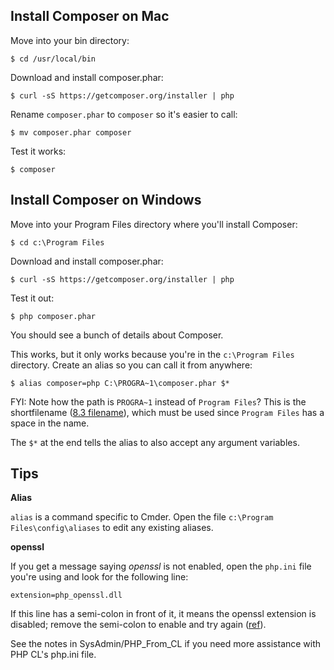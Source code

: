 ## Install Composer on Mac

Move into your bin directory:
	
	$ cd /usr/local/bin
	
Download and install composer.phar:

	$ curl -sS https://getcomposer.org/installer | php 

Rename `composer.phar` to `composer` so it's easier to call:

	$ mv composer.phar composer

Test it works:

	$ composer
	



## Install Composer on Windows

Move into your Program Files directory where you'll install Composer:

	$ cd c:\Program Files
	
Download and install composer.phar:

	$ curl -sS https://getcomposer.org/installer | php	
Test it out:

	$ php composer.phar
	
You should see a bunch of details about Composer.

This works, but it only works because you're in the `c:\Program Files` directory. Create an alias so you can call it from anywhere:

	$ alias composer=php C:\PROGRA~1\composer.phar $*
	
FYI: Note how the path is `PROGRA~1` instead of `Program Files`? This is the shortfilename ([8.3 filename](http://en.wikipedia.org/wiki/8.3_filename)), which must be used since `Program Files` has a space in the name.

The `$*` at the end tells the alias to also accept any argument variables.


## Tips

__Alias__

`alias` is a command specific to Cmder. Open the file `c:\Program Files\config\aliases` to edit any existing aliases.

__openssl__

If you get a message saying *openssl* is not enabled, open the `php.ini` file you're using and look for the following line:

	extension=php_openssl.dll

If this line has a semi-colon in front of it, it means the openssl extension is disabled; remove the semi-colon to enable and try again ([ref](http://stackoverflow.com/questions/14291151/you-must-enable-the-openssl-extension-to-download-files-via-https)).

See the notes in SysAdmin/PHP_From_CL if you need more assistance with PHP CL's php.ini file.

